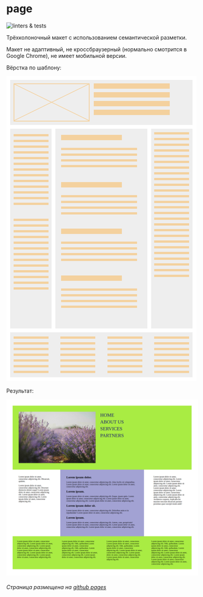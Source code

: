 # page

![linters & tests](https://github.com/ElviraCher/page/workflows/PR%20Sanity%20Check/badge.svg?branch=homework)

Трёхколоночный макет с использованием семантической разметки.

Макет не адаптивный, не кроссбраузерный (нормально смотрится в Google Chrome), не имеет мобильной версии.

Вёрстка по шаблону:

![alt text](layout.png)

Результат:

![alt text](layout-ready.png)

###### Страница размещена на [github pages](https://elviracher.github.io/page/)
